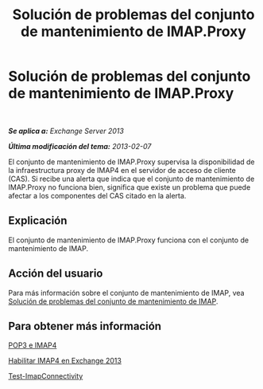 ﻿---
title: Solución de problemas del conjunto de mantenimiento de IMAP.Proxy
TOCTitle: Solución de problemas del conjunto de mantenimiento de IMAP.Proxy
ms:assetid: 0edbfa5f-34cd-4bbd-ba23-c2b7d84762f8
ms:mtpsurl: https://technet.microsoft.com/es-es/library/ms.exch.scom.imap.proxy(v=EXCHG.150)
ms:contentKeyID: 53181901
ms.date: 10/08/2015
mtps_version: v=EXCHG.150
ms.translationtype: HT
---

# Solución de problemas del conjunto de mantenimiento de IMAP.Proxy

 

_**Se aplica a:**  Exchange Server 2013_

_**Última modificación del tema:**  2013-02-07_

El conjunto de mantenimiento de IMAP.Proxy supervisa la disponibilidad de la infraestructura proxy de IMAP4 en el servidor de acceso de cliente (CAS). Si recibe una alerta que indica que el conjunto de mantenimiento de IMAP.Proxy no funciona bien, significa que existe un problema que puede afectar a los componentes del CAS citado en la alerta.

## Explicación

El conjunto de mantenimiento de IMAP.Proxy funciona con el conjunto de mantenimiento de IMAP.

## Acción del usuario

Para más información sobre el conjunto de mantenimiento de IMAP, vea [Solución de problemas del conjunto de mantenimiento de IMAP](troubleshooting-imap-health-set.md).

## Para obtener más información

[POP3 e IMAP4](https://technet.microsoft.com/es-es/library/jj657728\(v=exchg.150\))

[Habilitar IMAP4 en Exchange 2013](https://technet.microsoft.com/es-es/library/bb124489\(v=exchg.150\))

[Test-ImapConnectivity](https://technet.microsoft.com/es-es/library/bb738126\(v=exchg.150\))

